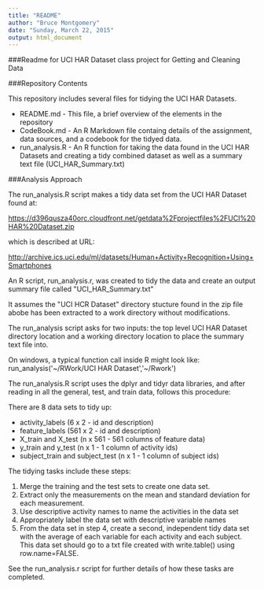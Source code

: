 ```yaml
---
title: "README"
author: "Bruce Montgomery"
date: "Sunday, March 22, 2015"
output: html_document
---
```


###Readme for UCI HAR Dataset class project for Getting and Cleaning Data

###Repository Contents

This repository includes several files for tidying the UCI HAR Datasets.
* README.md - This file, a brief overview of the elements in the repository
* CodeBook.md - An R Markdown file containg details of the assignment, data sources, and a codebook for the tidyed data.
* run_analysis.R - An R function for taking the data found in the UCI HAR Datasets and creating a tidy combined
   dataset as well as a summary text file (UCI_HAR_Summary.txt)
   
###Analysis Approach

The run_analysis.R script makes a tidy data set from the UCI HAR Dataset found at:

https://d396qusza40orc.cloudfront.net/getdata%2Fprojectfiles%2FUCI%20HAR%20Dataset.zip 

which is described at URL:

http://archive.ics.uci.edu/ml/datasets/Human+Activity+Recognition+Using+Smartphones

An R script, run_analysis.r, was created to tidy the data and create an output summary file
called "UCI_HAR_Summary.txt"

It assumes the "UCI HCR Dataset" directory stucture found in the zip file abobe
has been extracted to a work directory without modifications.

The run_analysis script asks for two inputs: the top level UCI HAR Dataset directory location
and a working directory location to place the summary text file into.

On windows, a typical function call inside R might look like:
run_analysis('~/RWork/UCI HAR Dataset','~/Rwork')

The run_analysis.R script uses the dplyr and tidyr data libraries, and after reading in
all the general, test, and train data, follows this procedure:

There are 8 data sets to tidy up:
 * activity_labels (6 x 2 - id and description) 
 * feature_labels (561 x 2 - id and description)
 * X_train and X_test (n x 561 - 561 columns of feature data)
 * y_train and y_test (n x 1 - 1 column of activity ids)
 * subject_train and subject_test (n x 1 - 1 column of subject ids)

The tidying tasks include these steps:
 1. Merge the training and the test sets to create one data set.
 2. Extract only the measurements on the mean and standard deviation for each measurement. 
 3. Use descriptive activity names to name the activities in the data set
 4. Appropriately label the data set with descriptive variable names 
 5. From the data set in step 4, create a second, independent tidy data set with the average of each variable for each activity and each subject. This data set should go to a txt file created with write.table() using row.name=FALSE.

See the run_analysis.r script for further details of how these tasks are completed.
